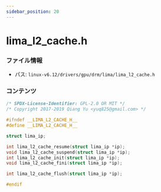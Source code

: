 ```yaml
---
sidebar_position: 20
---
```

# lima_l2_cache.h

### ファイル情報

- パス: `linux-v6.12/drivers/gpu/drm/lima/lima_l2_cache.h`

### コンテンツ

```h
/* SPDX-License-Identifier: GPL-2.0 OR MIT */
/* Copyright 2017-2019 Qiang Yu <yuq825@gmail.com> */

#ifndef __LIMA_L2_CACHE_H__
#define __LIMA_L2_CACHE_H__

struct lima_ip;

int lima_l2_cache_resume(struct lima_ip *ip);
void lima_l2_cache_suspend(struct lima_ip *ip);
int lima_l2_cache_init(struct lima_ip *ip);
void lima_l2_cache_fini(struct lima_ip *ip);

int lima_l2_cache_flush(struct lima_ip *ip);

#endif

```
